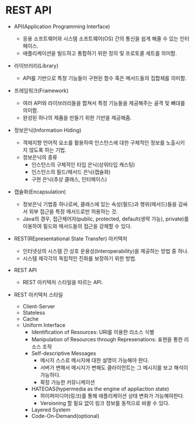 # REST API

* API(Application Programming Interface)
  * 응용 소프트웨어와 시스템 소프트웨어(OS) 간의 통신을 쉽게 해줄 수 있는 인터페이스.
  * 애플리케이션을 빌드하고 통합하기 위한 정의 및 프로토콜 세트를 의미함.

* 라이브러리(Library)
  * API를 기반으로 특정 기능들이 구현된 함수 혹은 메서드들의 집합체를 의미함.

* 프레임워크(Framework)
  * 여러 API와 라이브러리들을 합쳐서 특정 기능들을 제공해주는 골격 및 뼈대를 의미함.  
  * 완성된 하나의 제품을 만들기 위한 기반을 제공해줌.

* 정보은닉(Information Hiding)
  * 객체지향 언어적 요소를 활용하여 인스턴스에 대한 구체적인 정보를 노출시키지 않도록 하는 기법.
  * 정보은닉의 종류
    * 인스턴스의 구체적인 타입 은닉(상위타입 캐스팅)
    * 인스턴스의 필드/메서드 은닉(캡슐화)
    * 구현 은닉(추상 클래스, 인터페이스)

* 캡슐화(Encapsulation)
  * 정보은닉 기법중 하나로써, 클래스에 있는 속성(필드)과 행위(메서드)들을 감싸서 외부 접근을 특정 메서드로만 허용하는 것.
  * Java의 경우, 접근제어자(public, protected, default(생략 가능), private)를 이용하여 필드와 메서드들의 접근을 강제할 수 있다.

* REST(REpresentational State Transfer) 아키텍처
  * 인터넷상의 시스템 간 상호 운용성(Interoperability)을 제공하는 방법 중 하나.
  * 시스템 제각각의 독립적인 진화를 보장하기 위한 방법.

* REST API
  * REST 아키텍처 스타일을 따르는 API.

* REST 아키텍처 스타일
  * Client-Server
  * Stateless
  * Cache
  * Uniform Interface
    * Identification of Resources: URI를 이용한 리소스 식별
    * Manipulation of Resources through Represenations: 표현을 통한 리소스 조작
    * Self-descriptive Messages
      * 메시지 스스로 메시지에 대한 설명이 가능해야 한다.
      * 서버가 변해서 메시지가 변해도 클라이언트는 그 메시지를 보고 해석이 가능하다.
      * 확장 가능한 커뮤니케이션
    * HATEOAS(hypermedia as the engine of appliaction state)
      * 하이퍼미디어(링크)를 통해 애플리케이션 상태 변화가 가능해야한다.
      * Versioning 할 필요 없이 링크 정보를 동적으로 바꿀 수 있다.
    * Layered System
    * Code-On-Demand(optional)
